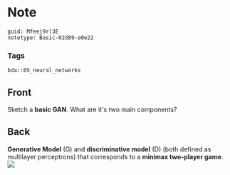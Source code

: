 # Note
```
guid: Mfeej9r(3E
notetype: Basic-02d89-e0e22
```

### Tags
```
bda::05_neural_networks
```

## Front
Sketch a <b>basic GAN</b>. What are it's two main components?

## Back
<b>Generative Model</b> \(G\) and <b>discriminative model</b> \(D\)
(both defined as multilayer perceptrons) that corresponds to a
<b>minimax two-player game</b>. <img src="paste-c4679beb3cb1234860f1433d5c9162c41164d56f.jpg">
